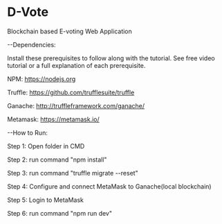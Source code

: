 # D-Vote
Blockchain based E-voting Web Application


--Dependencies:

Install these prerequisites to follow along with the tutorial. See free video tutorial or a full explanation of each prerequisite.


NPM: https://nodejs.org

Truffle: https://github.com/trufflesuite/truffle

Ganache: http://truffleframework.com/ganache/

Metamask: https://metamask.io/


--How to Run:


Step 1: Open folder in CMD 

Step 2: run command "npm install"

Step 3: run command "truffle migrate --reset"

Step 4: Configure and connect MetaMask to Ganache(local blockchain)

Step 5: Login to MetaMask

Step 6: run command "npm run dev"
